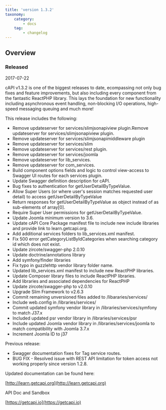 ```yaml
---
title: 'version 1.3.2'
taxonomy:
    category:
        - docs
    tag:
        - changelog
---
```


## Overview
### Released 
2017-07-22

cAPI v1.3.2 is one of the biggest releases to date, ecompassing not only bug fixes and feature improvements, but also including every component from the fantastic ReactPHP library. This lays the foundation for new functionality including asynchronous event handling, non-blocking I/O operations, high-speed messaging queuing and much more!

This release includes the following:

* Remove updateserver for services/slimjsonapiview plugin.Remove updateserver for services/slimjsonapiview plugin.
* Remove updateserver for services/slimjsonapimiddleware plugin
* Remove updateserver for services/slim
* Remove updateserver for services/rest plugin.
* Remove updateserver for services/joomla
* Remove updateserver for lib_services.
* Remove updateserver for com_services.
* Build component options fields and logic to control view-access to Swagger UI routes for each services plugin.
* Update Swagger definition description for cAPI.
* Bug fixes to authentication for getUserDetailByTypeValue.
* Allow Super Users (or where user's session matches requested user detail) to access getUserDetailByTypeValue
* Return responses for getUserDetailByTypeValue as object instead of as sub-elements of array[0].
* Require Super User permissions for getUserDetailByTypeValue.
* Update Joomla minimum version to 3.6.
* Update cAPI Core Package manifest file to include new include libraries and provide link to learn.getcapi.org.
* Add additional services folders to lib_services.xml manifest.
* Fix 500 error getCategoryListByIdCategories when searching category id which does not exist.
* Update zircote/swagger-php 2.0.10
* Update doctrine/annotations library
* Add symfony/finder libraries
* Fix typo in guzzlehttp vendor library folder name.
* Updated lib_services.xml manifest to include new ReactPHP libraries.
* Update Composer library files to include ReactPHP libraries.
* Add libraries and associated dependencies for ReactPHP
* Update zircote/swagger-php to v2.0.10
* Upgrade Slim Framework to v2.6.3
* Commit remaining unversioned files added to /libararies/services/
* Include web.config in /libraries/services/
* Commit updated symfony vendor library in /libraries/services/symfony to match J37.x
* Included updated psr vendor library in /libraries/services/psr
* Include updated Joomla vendor library in /libraries/services/joomla to match compatibility with Joomla 3.7.x
* Increment Joomla ID to j37

Previous release:

* Swagger documentation fixes for Tag service routes.
* BUG FIX - Resolved issue with REST API limitation for token access not working properly since version 1.2.8.

Updated documentation can be found here:

[http://learn.getcapi.org](http://learn.getcapi.org)

API Doc and Sandbox

[https://getcapi.io](https://getcapi.io)